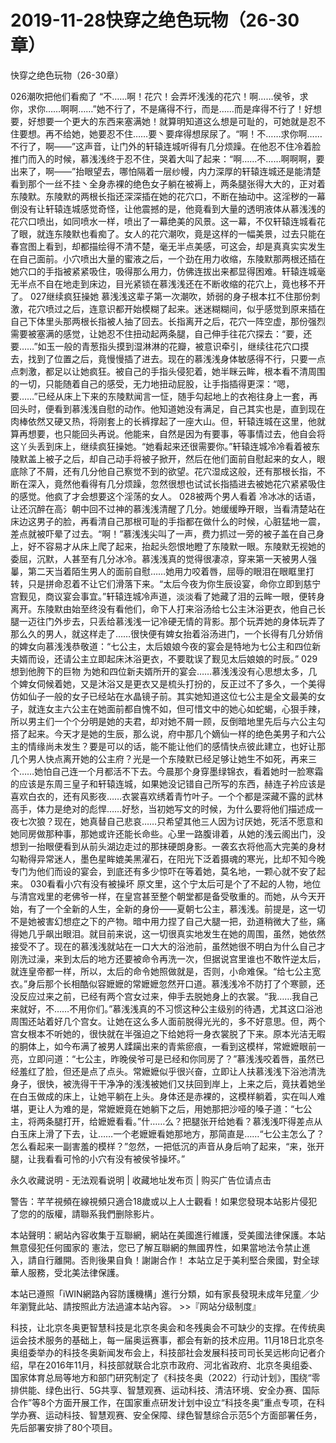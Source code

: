 # 2019-11-28快穿之绝色玩物（26-30章）



快穿之绝色玩物（26-30章）



026潮吹把他们看痴了   “不……啊！花穴！会弄坏浅浅的花穴！啊……侯爷，求你，求你……啊啊……”她不行了，不是痛得不行，而是……而是痒得不行了！好想要，好想要一个更大的东西来塞满她！就算明知道这么想是可耻的，可她就是忍不住要想。再不给她，她要忍不住……要丶要痒得想尿尿了。“啊！不……求你啊……不行了，啊——”这声音，让门外的轩辕连城听得有几分烦躁。在他忍不住冷着脸推门而入的时候，慕浅浅终于忍不住，哭着大叫了起来：“啊……不……啊啊啊，要出来了，啊——”抬眼望去，哪怕隔着一层纱幔，内力深厚的轩辕连城还是能清楚看到那个一丝不挂丶全身赤裸的绝色女子躺在被褥上，两条腿张得大大的，正对着东陵默。东陵默的两根长指还深深插在她的花穴口，不断在抽动中。这淫秽的一幕倒没有让轩辕连城感觉奇怪，让他震撼的是，他竟看到大量的透明液体从慕浅浅的花穴口喷出，如同喷水一样，喷出了一幕绝美的风景。这一幕，不仅轩辕连城看花了眼，就连东陵默也看痴了。女人的花穴潮吹，竟是这样的一幅美景，过去只能在春宫图上看到，却都描绘得不清不楚，毫无半点美感，可这会，却是真真实实发生在自己面前。小穴喷出大量的蜜液之后，一个劲在用力收缩，东陵默那两根还插在她穴口的手指被紧紧吸住，吸得那么用力，仿佛连拔出来都显得困难。轩辕连城毫无半点不自在地走到床边，目光紧锁在慕浅浅还在不断收缩的花穴上，竟也移不开了。 027继续疯狂操她   慕浅浅这辈子第一次潮吹，娇弱的身子根本扛不住那份刺激，花穴喷过之后，连意识都开始模糊了起来。迷迷糊糊间，似乎感觉到原来插在自己下体里头那两根长指被人抽了回去。长指离开之后，花穴一阵空虚，那份强烈需要被塞满的感觉，让她忍不住扭动起两条腿，自己伸手往花穴探去：“要，还要……”如玉一般的青葱指头摸到湿淋淋的花瓣，被意识牵引，继续往花穴口摸去，找到了位置之后，竟慢慢插了进去。现在的慕浅浅身体敏感得不行，只要一点点刺激，都足以让她疯狂。被自己的手指头侵犯着，她半眯云眸，根本看不清周围的一切，只能随着自己的感受，无力地扭动屁股，让手指插得更深：“嗯，要……”已经从床上下来的东陵默闻言一怔，随手勾起地上的衣袍往身上一套，再回头时，便看到慕浅浅自慰的动作。他知道她没有满足，自己其实也是，直到现在肉棒依然又硬又热，将刚套上的长裤撑起了一座大山。但，轩辕连城在这里，他就算再想要，也只能回头再说。他能来，自然是因为有要事，等事情过去，他自会将这丫头丢到床上，继续疯狂操她。“她看起来还很需要你。”轩辕连城冷冷看着被东陵默盖上被子之后，却自己动手将被子掀开，然后在他们面前自慰起来的女人，眼底除了不屑，还有几分他自己察觉不到的欲望。花穴湿成这般，还有那根长指，不断在深入，竟然他看得有几分烦躁，忽然很想也试试长指插进去被她花穴紧紧吸住的感觉。他疯了才会想要这个淫荡的女人。 028被两个男人看着   冷冰冰的话语，让还沉醉在高氵朝中回不过神的慕浅浅清醒了几分。她缓缓睁开眼，当看清楚站在床边这男子的脸，再看清自己那根可耻的手指都在做什么的时候，心脏猛地一震，差点就被吓晕了过去。“啊！”慕浅浅尖叫了一声，费力抓过一旁的被子盖在自己身上，好不容易才从床上爬了起来，抬起头怨恨地瞪了东陵默一眼。东陵默无视她的委屈，沉默，人甚至有几分冰冷。慕浅浅真的觉得很凄凉，穿来第一天被男人强曓，第二天当着陌生男人的面前自慰……她用力咬着唇，屈辱的眼泪在眼眶里打转，只是拼命忍着不让它们滑落下来。“太后今夜为你生辰设宴，命你立即到慈宁宫觐见，商议宴会事宜。”轩辕连城冷声道，淡淡看了她藏了泪的云眸一眼，便转身离开。东陵默由始至终没有看他们，命下人打来浴汤给七公主沐浴更衣，他自己长腿一迈往门外步去，只丢给慕浅浅一记冷硬无情的背影。那个玩弄她的身体玩弄了那么久的男人，就这样走了……很快便有婢女抬着浴汤进门，一个长得有几分娇俏的婢女向慕浅浅恭敬道：“七公主，太后娘娘今夜的宴会是特地为七公主和四位新夫婿而设，还请公主立即起床沐浴更衣，不要耽误了觐见太后娘娘的时辰。” 029想到他胯下的巨物   为她和四位新夫婿所开的宴会……慕浅浅没有心思想太多，几个婢女伺候着她，又是沐浴又是更衣又是梳头打扮的，反正过不了多久，一个美得仿如仙子一般的女子已经站在水晶镜子前。其实她知道这位七公主是全文最美的女子，就连女主六公主在她面前都自愧不如，但可惜文中的她心如蛇蝎，心狠手辣，所以男主们一个个分明是她的夫君，却对她不屑一顾，反倒暗地里先后与六公主勾搭了起来。今天才是她的生辰，那么说，府中那几个嫡仙一样的绝色美男子和六公主的情缘尚未发生？要是可以的话，能不能让他们的感情快点彼此建立，也好让那几个男人快点离开她的公主府？光是一个东陵默已经足够让她生不如死，再来三个……她怕自己连一个月都活不下去。今晨那个身穿墨绿锦衣，看着她时一脸寒霜的应该是东周三皇子和轩辕连城，如果她没记错自己所写的东西，赫连子衿应该是喜欢白衣的，还有风影夜……衣裳喜欢绣着青竹叶子。一个个都是深藏不露的武林高手，体力是绝对的彪悍……好愁，当初她写文的时候，为什么要将他们描述成一夜七次狼？现在，她真替自己悲哀……只希望其他三人因为讨厌她，死活不愿意和她同房做那种事，那她或许还能长命些。心里一路腹诽着，从她的浅云阁出门，没想到一抬眼便看到从前头湖边走过的那抹硬朗身影。一袭玄衣将他高大完美的身材勾勒得异常迷人，墨色星眸媲美黑濯石，在阳光下泛着摄魂的寒光，比却不知今晚专门为他们而设的宴会，到底还有多少惊吓在等着她，莫名地，一颗心就不安了起来。 030看看小穴有没有被操坏   原文里，这个宁太后可是个了不起的人物，地位与清宫戏里的老佛爷一样，在皇宫甚至整个朝堂都是备受敬重的。而她，从今天开始，有了一个全新的人生，全新的身份——夏朝七公主，慕浅浅。前提是，这一切不是她被害幻想症之下的产物。暗中用力捏了自己大腿一把，劲道稍微大了些，痛得她几乎飙出眼泪。就目前来说，这一切很真实地发生在她的周围，虽然，她依然接受不了。现在的慕浅浅就站在一口大大的浴池前，虽然她很不明白为什么自己才刚洗过澡，来到太后的地方还要被命令再洗一次，但据说宫里谁也不敢忤逆太后，就连皇帝都一样，所以，太后的命令她照做就是，否则，小命难保。“给七公主宽衣。”身后那个长相酷似容嬷嬷的常嬷嬷忽然开口道。慕浅浅冷不防打了个寒颤，还没反应过来之前，已经有两个宫女过来，伸手去脱她身上的衣裳。“我……我自己来就好，不……不用你们。”慕浅浅真的不习惯这种公主级别的待遇，尤其这口浴池周围还站着好几个宫女。让她在这么多人面前脱得光光的，多不好意思。但，两个宫女根本不听她的，很快就在半强迫之下给她将一身衣裳脱了下来。原本光洁无暇的胴体上，如今布满了被男人蹂躏出来的青紫瘀痕，一看到这模样，常嬷嬷眼前一亮，立即问道：“七公主，昨晚侯爷可是已经和你同房了？”慕浅浅咬着唇，虽然已经羞红了脸，但还是点了点头。常嬷嬷似乎很兴奋，立即让人扶慕浅浅下浴池清洗身子，很快，被洗得干干净净的浅浅被她们又扶回到岸上，上来之后，竟扶着她坐在白玉做成的床上，让她平躺在上头。身体还是赤裸的，这模样躺着，实在叫人难堪，更让人为难的是，常嬷嬷竟在她躺下之后，用她那把沙哑的嗓子道：“七公主，将两条腿打开，给嬷嬷看看。”什……么？把腿张开给她看？慕浅浅吓得差点从白玉床上滑了下去，让……一个老嬷嬷看她那地方，那简直是……“七公主怎么了？怎么看起来一副害羞的模样？”忽然，一把低沉的声音从身后响了起来，“来，张开腿，让我看看可怜的小穴有没有被侯爷操坏。”








永久收藏说明 - 无法观看说明 | 收藏地址发布页 | 购买广告位请点击


警告：芊芊視頻在線視頻只適合18歲或以上人士觀看！如果您發現本站影片侵犯了您的的版權，請聯系我們删除影片。


本站聲明：網站內容收集于互聯網，網站在美國進行維護，受美國法律保護。本站無意侵犯任何國家的
憲法，您已了解互聯網的無國界性，如果當地法令禁止進入，請自行離開。否則後果自負！謝謝合作！
本站立足于美利堅合衆國，對全球華人服務，受北美法律保護。


本站已遵照「iWIN網路內容防護機構」進行分類，如有家長發現未成年兒童／少年瀏覽此站、請按照此方法過濾本站內容。  >>『网站分级制度』




科技，让北京冬奥更智慧科技是北京冬奥会和冬残奥会不可缺少的支撑。在传统奥运会技术服务的基础上，每一届奥运赛事，都会有新的技术应用。11月18日北京冬奥组委举办的科技冬奥新闻发布会上，科技部社会发展科技司司长吴远彬向记者介绍，早在2016年11月，科技部就联合北京市政府、河北省政府、北京冬奥组委、国家体育总局等地方和部门研究制定了《科技冬奥（2022）行动计划》，围绕“零排供能、绿色出行、5G共享、智慧观赛、运动科技、清洁环境、安全办赛、国际合作”等8个方面开展工作，在国家重点研发计划中设立“科技冬奥”重点专项，在科学办赛、运动科技、智慧观赛、安全保障、绿色智慧综合示范5个方面部署任务，先后部署安排了80个项目。


